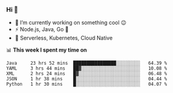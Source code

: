 ### Hi 👋

<!--
**nodejh/nodejh** is a ✨ _special_ ✨ repository because its `README.md` (this file) appears on your GitHub profile.

Here are some ideas to get you started:

- 🔭 I’m currently working on ...
- 🌱 I’m currently learning ...
- 👯 I’m looking to collaborate on ...
- 🤔 I’m looking for help with ...
- 💬 Ask me about ...
- 📫 How to reach me: ...
- 😄 Pronouns: ...
- ⚡ Fun fact: ...
-->

- 🔭 I’m currently working on something cool :wink:
- ⚡ Node.js, Java, Go :thought_balloon:
- 🤖 Serverless, Kubernetes, Cloud Native

📊 **This week I spent my time on**

<!--START_SECTION:waka-->
```text
Java     23 hrs 52 mins  ████████████████░░░░░░░░░   64.39 % 
YAML     3 hrs 44 mins   ██▓░░░░░░░░░░░░░░░░░░░░░░   10.08 % 
XML      2 hrs 24 mins   █▓░░░░░░░░░░░░░░░░░░░░░░░   06.48 % 
JSON     1 hr 38 mins    █░░░░░░░░░░░░░░░░░░░░░░░░   04.44 % 
Python   1 hr 30 mins    █░░░░░░░░░░░░░░░░░░░░░░░░   04.07 % 
```
<!--END_SECTION:waka-->


<!--
:traffic_light: **Visitors**

![visitors](https://visitor-badge.glitch.me/badge?page_id=nodejh.nodejh)
-->
